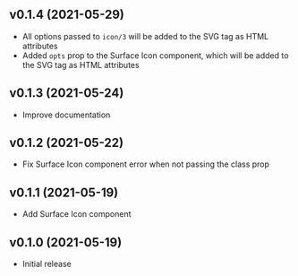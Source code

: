 ## v0.1.4 (2021-05-29)

- All options passed to `icon/3` will be added to the SVG tag as HTML attributes
- Added `opts` prop to the Surface Icon component, which will be added to the SVG tag as HTML attributes

## v0.1.3 (2021-05-24)

- Improve documentation

## v0.1.2 (2021-05-22)

- Fix Surface Icon component error when not passing the class prop

## v0.1.1 (2021-05-19)

- Add Surface Icon component

## v0.1.0 (2021-05-19)

- Initial release
